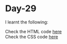 # Day-29


I learnt the following:


Check the HTML code [here](./.html)  
Check the CSS code [here](./.css)